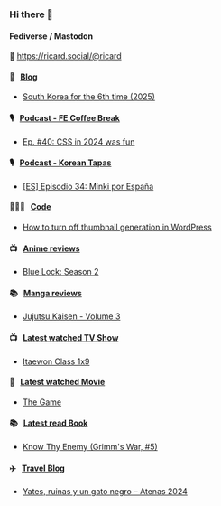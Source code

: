 ### Hi there 👋

#### Fediverse / Mastodon

🐘 https://ricard.social/@ricard

#### 📝 &nbsp;&nbsp;[Blog](https://ricard.blog)

- [South Korea for the 6th time (2025)](https://ricard.blog/personal/south-korea-2025/)

#### 🎙 &nbsp;&nbsp;[Podcast - FE Coffee Break](https://frontendcoffeebreak.transistor.fm/)

- [Ep. #40: CSS in 2024 was fun](https://share.transistor.fm/s/7ba5fa87)

#### 🎙 &nbsp;&nbsp;[Podcast - Korean Tapas](https://koreantapas.show/)

- [[ES] Episodio 34: Minki por España](https://podcasters.spotify.com/pod/show/korean-tapas/episodes/ES-Episodio-34-Minki-por-Espaa-e2h7iun)

#### 👨🏻‍💻 &nbsp;&nbsp;[Code](https://ricard.dev)

- [How to turn off thumbnail generation in WordPress](https://ricard.dev/how-to-turn-off-thumbnail-generation-in-wordpress/)

#### 📺 &nbsp;&nbsp;[Anime reviews](https://anime.ricard.blog)

- [Blue Lock: Season 2](https://anime.ricard.blog/reviews/blue-lock-season-2/)

#### 📚 &nbsp;&nbsp;[Manga reviews](https://anime.ricard.blog)

- [Jujutsu Kaisen - Volume 3](https://manga.ricard.blog/reviews/jujutsu-kaisen/volume/3/)

#### 📺 &nbsp;&nbsp;[Latest watched TV Show](https://quicoto.github.io/reviews/tv-shows)

- [Itaewon Class 1x9](https://quicoto.github.io/reviews/tv-shows/itaewon-class/1x9)

#### 🍿 &nbsp;&nbsp;[Latest watched Movie](https://quicoto.github.io/reviews/movies/)

- [The Game](https://quicoto.github.io/reviews/movies/the-game/)

#### 📚 &nbsp;&nbsp;[Latest read Book](https://ricard.blog/books/)

- [Know Thy Enemy (Grimm&#39;s War, #5)](https://www.goodreads.com/review/show/7019803899?utm_medium=api&amp;utm_source=rss)

#### ✈️ &nbsp;&nbsp;[Travel Blog](https://www.quicoto.com/)

- [Yates, ruinas y un gato negro – Atenas 2024](https://www.quicoto.com/yates-ruinas-y-un-gato-negro-atenas-2024/)
